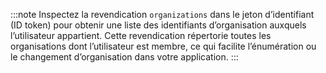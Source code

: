 :::note
Inspectez la revendication `organizations` dans le jeton d’identifiant (ID token) pour obtenir une liste des identifiants d’organisation auxquels l’utilisateur appartient. Cette revendication répertorie toutes les organisations dont l’utilisateur est membre, ce qui facilite l’énumération ou le changement d’organisation dans votre application.
:::